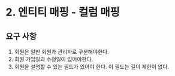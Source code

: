 # 2. 엔티티 매핑 - 컬럼 매핑
## 요구 사항

1. 회원은 일반 회원과 관리자로 구분해야한다.
2. 회원 가입일과 수정일이 있어야한다.
3. 회원을 설명할 수 있는 필드가 있어야 한다. 이 필드는 길이 제한이 없다.

